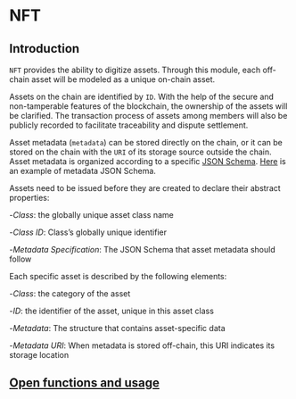 # NFT

## Introduction

`NFT` provides the ability to digitize assets. Through this module, each off-chain asset will be modeled as a unique on-chain asset.

Assets on the chain are identified by `ID`. With the help of the secure and non-tamperable features of the blockchain, the ownership of the assets will be clarified. The transaction process of assets among members will also be publicly recorded to facilitate traceability and dispute settlement.

Asset metadata (`metadata`) can be stored directly on the chain, or it can be stored on the chain with the `URI` of its storage source outside the chain. Asset metadata is organized according to a specific [JSON Schema](https://JSON-Schema.org/). [Here](https://github.com/oracleNetworkProtocol/plugchain/tree/main/docs/zh/features/nft-metadata.json) is an example of metadata JSON Schema.

Assets need to be issued before they are created to declare their abstract properties:

-_Class_: the globally unique asset class name
  
-_Class ID_: Class’s globally unique identifier

-_Metadata Specification_: The JSON Schema that asset metadata should follow

Each specific asset is described by the following elements:

-_Class_: the category of the asset

-_ID_: the identifier of the asset, unique in this asset class

-_Metadata_: The structure that contains asset-specific data

-_Metadata URI_: When metadata is stored off-chain, this URI indicates its storage location

## [Open functions and usage](../cli-client/nft.md)